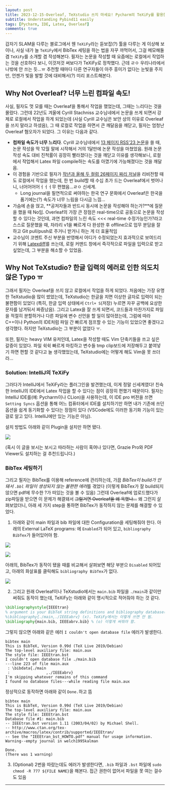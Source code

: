 ```yaml
---
layout: post
title: 2023-12-15-Overleaf, TeXstudio 쓰지 마세요! Pycharm의 TeXiFy를 활용한 효율적인 LaTex 작성
subtitle: Understanding Pybind11 easily
tags: [Pycharm, IDE, Latex, Overleaf]
comments: true
---
```


갑자기 SLAM을 다루는 블로그에서 웬 `TeXiFy`라는 듣보잡(?) 툴을 다루는 게 이상해 보이나, 
사실 내가 늘 `TeXiFy`에서 BibTex 세팅을 하는 법을 자꾸 까먹어서, 그걸 메모해둘 겸 `TeXiFy`를 소개할 겸 작성해본다.
필자는 논문을 작성할 때 요즘에는 로컬에서 작업하는 것을 선호하다 보니, 이것저것 써보다가 TeXiFy로 정착했다.
근데 ㄹㅇ 우리나라에서 나밖에 안 쓰는 듯...ㅠ 추천할 때마다 다른 연구자들이 아주 흥미가 없다는 눈빛을 주지만, 언젠가 빛을 발할 것에 대비해서(?) 미리 포스트해본다.


## Why Not Overleaf? 너무 느린 컴파일 속도!

사실, 필자도 멋 모를 때는 Overleaf을 통해서 작업을 했었는데, 그때는 느리다는 것을 몰랐다.
그런데 22년도 겨울에 Cyrill Stachniss 교수님네에서 논문을 쓰게 되면서 강제로 로컬에서 작업을 하게 되었는데 (사실 Cyrill 교수님은 보안 상의 이유로 Overleaf을 쓰지 말라고 하셨음),
그 때 로컬로 작업을 하면서 큰 깨달음을 깨닫고, 필자는 엄청난 Overleaf 혐오자가 되었다. 그 이유는 다음과 같다.

- **컴파일 속도가 너무 느리다**. Cyrill 교수님네에서 [13 페이지 RSS'23 논문](https://www.ipb.uni-bonn.de/wp-content/papercite-data/pdf/lim2023rss.pdf)을 쓸 때, 논문 작성을 딱 12월 말에 시작해서 거의 1달만에 논문 작성을 마쳤었음. 원래 논문 작성 속도 대비 진척률이 굉장히 빨라졌다는 것을 깨닫고 이유를 생각해보니, 로컬에서 작업해서 Latex 파일 compile하는 속도를 아꼈기에 가능해졌다는 것을 깨달음.
- 이 경험을 기반으로 필자가 [작년과 올해 두 컬럼 26페이지 짜리 저널](https://journals.sagepub.com/doi/full/10.1177/02783649231207654)을 리비전할 때도 로컬에서 작업을 했는데,  한 번 build할 때 수십 초가 드는 Overleaf에서 벗어나니, 너어어어어ㅓㅓㅓ무 편했음...ㄹㅇ 신세계. 
  - Long journal을 필연적으로 써야하는 한국 연구 문화에서 Overleaf은 한국을 품기에는(?) 속도가 너무 느림을 다시금 느낌...  
- 가슴에 손을 얹고, **공저자들과 반드시 동시에 논문을 작성해야 하는가?**에 질문을 했을 때 No임. Overleaf의 가장 큰 장점은 real-time으로 공동으로 논문을 작성할 수 있다는 것인데, 과연 컴파일의 느린 속도 <<< real-time 수정가능인가?라고 스스로 질문했을 때, 차라리 v1을 빠르게 다 완성한 후 offline으로 업무 분담을 잘 하고 Git pull/push로 주거니 받거니 하는 게 더 효율적임
- 교수님이 코멘트 주신 부분을 반영해서 어디가 수정되었는지 효과적으로 보여드리기 위해 [Latexdiff](https://limhyungtae.github.io/2022-10-19-%EB%8C%80%ED%95%99%EC%9B%90%EC%83%9D%EC%9D%84-%EC%9C%84%ED%95%9C-latexdiff%EC%99%80-latexpand%EB%A5%BC-%ED%99%9C%EC%9A%A9%ED%95%9C-%EB%85%BC%EB%AC%B8-%EA%B2%80%ED%86%A0/_)를 쓰는데, 로컬 커맨드 창에서 즉각적으로 파일을 입력으로 받고 싶었는데, 그 부분을 해소할 수 있었음.  

## Why Not TeXstudio? 한글 입력의 에러로 인한 의도치 않은 Typo ㅠ

그래서 필자는 Overleaf을 쓰지 않고 로컬에서 작업을 하게 되었다. 처음에는 가장 유명한 TeXstudio을 많이 썼었는데, TeXstudio는 한글을 치면 이상한 글자로 입력이 되는 불편함이 있었다 (특히, 한글 입력 상태에서 `Ctrl+ S`(저장) 누르면 자꾸 공백에 요상한 문자를 남겨둬서 짜증났음).
그리고 Latex을 잘 쓰게 되면서, 코드들과 마찬가지로 파일을 적절히 분할하거나 다른 파일에 변수 선언을 할 일이 많아졌는데, 그럼에 따라 C++이나 Python의 IDE처럼 파일 간 빠르게 점프할 수 있는 기능이 있었으면 좋겠다고 생각했다. 하지만 TeXstudio는 그 부분이 없었다 ㅜ.

또한, 필자는 heavy VIM 유저인데, Latex을 작성할 때도 Vim 단축키들을 쓰고 싶은 갈증이 있었다. 
파일 쉭쉭 빠르게 마킹하고 변수들 tmp clip보드에 저장해두고 붙여넣기 하면 편할 것 같다고 늘 생각했었는데, TeXstudio에는 어떻게 해도 Vim을 못 쓰더라...


### Solution: IntelliJ의 TeXiFy

그러다가 IntelliJ에서 TeXiFy라는 플러그인을 발견했는데, 이게 정말 신세계였다! 친숙한 IntelliJ의 IDE에서 Latex 작업을 할 수 있다는 점이 굉장히 편했기 때문이다. 
필자는 IntelliJ IDE를(예: Pycharm이나 CLion)을 사용하는데, 이 IDE pro 버젼을 쓰면 `Setting Syncs` 옵션을 통해 어느 컴퓨터에서 IDE를 설치하기만 하면 내가 기존에 쓰던 옵션을 쉽게 동기화할 수 있다는 장점이 있다 (VSCode에도 이러한 동기화 기능이 있는걸로 알고 있다. IntelliJ에만 있는 기능은 아님).

설치 방법도 아래와 같이 Plugin을 설치만 하면 됐다.

![](/img/texify_how_to_install.png)

(혹시 이 글을 보시는 보시고 따라하는 사람이 혹여나 있다면, Grazie Pro와 PDF Viewer도 설치하는 걸 추천드립니다.)

### BibTex 세팅하기

그리고 필자는 BibTex를 이용해 reference에 관리하는데, 가끔 *BibTex이 build가 안 돼서 `.bbl` 파일이 생성되지 않는 불편한 에러*를 겪었다 (이렇게 BibTex가 잘 build되지 않으면 pdf에 무수한 ?가 떠있는 것을 볼 수 있음) 
그런데 Overleaf에 업로드했다가 zip파일을 받으면 이 문제가 해결돼서 ~~그럴거면 Overleaf을 왜 욕했나...~~ 왜 그런지 살펴보았더니, 아래 세 가지 step을 통하면 BibTex가 동작하지 않는 문제를 해결할 수 있었다.

1. 아래와 같이 main 파일과 bib 파일에 대한 Configuration을 세팅해줘야 한다.
아래의 External LaTeX programs: 에 `Enabled`가 되어 있고, `bibliography BibTex`가 들어있어야 함.

![](/img/texify_working.png)

![](/img/texify_working_bib.png)

아래의, BibTex가 동작이 됐을 때를 비교해서 살펴보면 해당 부분으 `Disabled` 되어있고, 아래의 화살표를 클릭해도 `bibliography BibTex`가 없다.

![](/img/texify_not_working.png)


2. 그리고 원래 Overleaf이나 TeXstudio에서는 `main.bib` 파일을 `./main`과 같이만 써줘도 동작이 했는데, TeXiFy는 아래와 같이 명시적으로 적어줘야 하는 것 같다.


```latex
\bibliographystyle{IEEEtran}
% argument is your BibTeX string definitions and bibliography database(s)
%\bibliography{./main,./IEEEabrv} (x). TeXiFy에서는 이렇게 쓰면 안 됨.
\bibliography{main.bib, IEEEabrv.bib} % (o) 이렇게 써줘야 함.
```

그렇지 않으면 아래와 같은 에러 `I couldn't open database file` 에러가 발생한다.

```commandline
bibtex main
This is BibTeX, Version 0.99d (TeX Live 2019/Debian)
The top-level auxiliary file: main.aux
The style file: IEEEtran.bst
I couldn't open database file ./main.bib
---line 223 of file main.aux
 : \bibdata{./main
 :                ,./IEEEabrv}
I'm skipping whatever remains of this command
I found no database files---while reading file main.aux
```

정상적으로 동작하면 아래와 같이 `Done.`하고 뜸

```commandline
bibtex main
This is BibTeX, Version 0.99d (TeX Live 2019/Debian)
The top-level auxiliary file: main.aux
The style file: IEEEtran.bst
Database file #1: main.bib
-- IEEEtran.bst version 1.11 (2003/04/02) by Michael Shell.
-- http://www.ctan.org/tex-archive/macros/latex/contrib/supported/IEEEtran/
-- See the "IEEEtran_bst_HOWTO.pdf" manual for usage information.
Warning--empty journal in welch1995kalman

Done.
(There was 1 warning)
```

3. (Optional) 2번을 따랐는데도 에러가 발생한다면, `.bib` 파일과 `.bst` 파일에 `sudo chmod -R 777 ${FILE NAME}`을 해본다. 접근 권한이 없어서 파일을 못 여는 걸수도 있음

---
